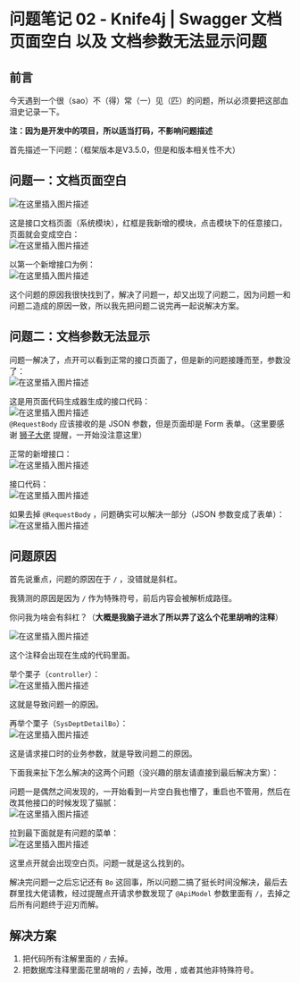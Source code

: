 # 问题笔记 02 - Knife4j | Swagger 文档页面空白 以及 文档参数无法显示问题

## 前言
今天遇到一个很（sao）不（得）常（一）见（匹）的问题，所以必须要把这部血泪史记录一下。

**注：因为是开发中的项目，所以适当打码，不影响问题描述**

首先描述一下问题：（框架版本是V3.5.0，但是和版本相关性不大）

## 问题一：文档页面空白
![在这里插入图片描述](img02/f3df1dc75cfb4defa9eff276a161f731.png)

这是接口文档页面（系统模块），红框是我新增的模块，点击模块下的任意接口，页面就会变成空白：<br>
![在这里插入图片描述](img02/78a5770bdcbf4d17a19e0951d59b0dd0.png)

以第一个新增接口为例：<br>
![在这里插入图片描述](img02/433e470ceec64626bd14829d24ab4d18.png)

这个问题的原因我很快找到了，解决了问题一，却又出现了问题二，因为问题一和问题二造成的原因一致，所以我先把问题二说完再一起说解决方案。

## 问题二：文档参数无法显示

问题一解决了，点开可以看到正常的接口页面了，但是新的问题接踵而至，参数没了：<br>
![在这里插入图片描述](img02/96c5f1f44e3345e4a68da2e20e1c8867.png)

这是用页面代码生成器生成的接口代码：<br>
![在这里插入图片描述](img02/05dadfef65f9499681dadf768f1949fc.png)<br>
`@RequestBody` 应该接收的是 JSON 参数，但是页面却是 Form 表单。（这里要感谢 [狮子大佬](https://blog.csdn.net/weixin_40461281) 提醒，一开始没注意这里）

正常的新增接口：<br>
![在这里插入图片描述](img02/674a5303c730478e8e4e86418912416b.png)

接口代码：<br>
![在这里插入图片描述](img02/a232e7c4954c44db80b9ad455899c8c3.png)

如果去掉 `@RequestBody` ，问题确实可以解决一部分（JSON 参数变成了表单）：<br>
![在这里插入图片描述](img02/5f535c35452f4de5aaf14d322ed77d5a.png)
## 问题原因
首先说重点，问题的原因在于 `/` ，没错就是斜杠。

我猜测的原因是因为 `/` 作为特殊符号，前后内容会被解析成路径。

你问我为啥会有斜杠？（**大概是我脑子进水了所以弄了这么个花里胡哨的注释**）

![在这里插入图片描述](img02/a135fc53d7c147aca4ba6ec044c11a08.png)

这个注释会出现在生成的代码里面。

举个栗子（`controller`）：<br>
![在这里插入图片描述](img02/c5eba4274e604655a1a0f9dbc2ab5ecc.png)

这就是导致问题一的原因。

再举个栗子（`SysDeptDetailBo`）：<br>
![在这里插入图片描述](img02/08846ee95ab047e4b37bcb5f5a1da89d.png)

这是请求接口时的业务参数，就是导致问题二的原因。

下面我来扯下怎么解决的这两个问题（没兴趣的朋友请直接到最后解决方案）：

问题一是偶然之间发现的，一开始看到一片空白我也懵了，重启也不管用，然后在改其他接口的时候发现了猫腻：<br>
![在这里插入图片描述](img02/7afc3fd60d0c4cecb6354207a09ab9d5.png)

拉到最下面就是有问题的菜单：<br>
![在这里插入图片描述](img02/10e9343f6bd94ddabf9f7287eec8a3af.png)

这里点开就会出现空白页。问题一就是这么找到的。

解决完问题一之后忘记还有 `Bo` 这回事，所以问题二搞了挺长时间没解决，最后去群里找大佬请教，经过提醒点开请求参数发现了 `@ApiModel` 参数里面有 `/`，去掉之后所有问题终于迎刃而解。

## 解决方案

1. 把代码所有注解里面的 `/` 去掉。
2. 把数据库注释里面花里胡哨的 `/` 去掉，改用 `,` 或者其他非特殊符号。
